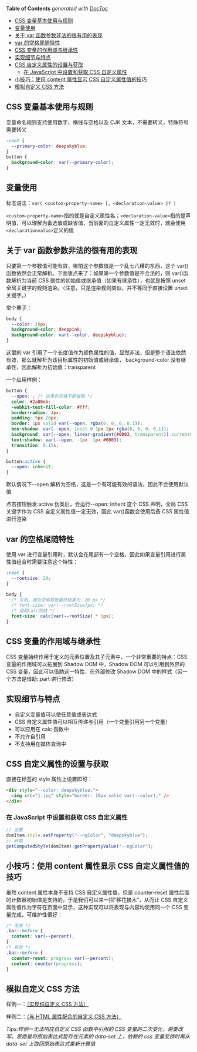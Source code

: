 <!-- START doctoc generated TOC please keep comment here to allow auto update -->
<!-- DON'T EDIT THIS SECTION, INSTEAD RE-RUN doctoc TO UPDATE -->
**Table of Contents**  *generated with [DocToc](https://github.com/thlorenz/doctoc)*

- [CSS 变量基本使用与规则](#css-%E5%8F%98%E9%87%8F%E5%9F%BA%E6%9C%AC%E4%BD%BF%E7%94%A8%E4%B8%8E%E8%A7%84%E5%88%99)
- [变量使用](#%E5%8F%98%E9%87%8F%E4%BD%BF%E7%94%A8)
- [关于 var 函数参数非法的很有用的表现](#%E5%85%B3%E4%BA%8E-var-%E5%87%BD%E6%95%B0%E5%8F%82%E6%95%B0%E9%9D%9E%E6%B3%95%E7%9A%84%E5%BE%88%E6%9C%89%E7%94%A8%E7%9A%84%E8%A1%A8%E7%8E%B0)
- [var 的空格尾随特性](#var-%E7%9A%84%E7%A9%BA%E6%A0%BC%E5%B0%BE%E9%9A%8F%E7%89%B9%E6%80%A7)
- [CSS 变量的作用域与继承性](#css-%E5%8F%98%E9%87%8F%E7%9A%84%E4%BD%9C%E7%94%A8%E5%9F%9F%E4%B8%8E%E7%BB%A7%E6%89%BF%E6%80%A7)
- [实现细节与特点](#%E5%AE%9E%E7%8E%B0%E7%BB%86%E8%8A%82%E4%B8%8E%E7%89%B9%E7%82%B9)
- [CSS 自定义属性的设置与获取](#css-%E8%87%AA%E5%AE%9A%E4%B9%89%E5%B1%9E%E6%80%A7%E7%9A%84%E8%AE%BE%E7%BD%AE%E4%B8%8E%E8%8E%B7%E5%8F%96)
  - [在 JavaScript 中设置和获取 CSS 自定义属性](#%E5%9C%A8-javascript-%E4%B8%AD%E8%AE%BE%E7%BD%AE%E5%92%8C%E8%8E%B7%E5%8F%96-css-%E8%87%AA%E5%AE%9A%E4%B9%89%E5%B1%9E%E6%80%A7)
- [小技巧：使用 content 属性显示 CSS 自定义属性值的技巧](#%E5%B0%8F%E6%8A%80%E5%B7%A7%E4%BD%BF%E7%94%A8-content-%E5%B1%9E%E6%80%A7%E6%98%BE%E7%A4%BA-css-%E8%87%AA%E5%AE%9A%E4%B9%89%E5%B1%9E%E6%80%A7%E5%80%BC%E7%9A%84%E6%8A%80%E5%B7%A7)
- [模拟自定义 CSS 方法](#%E6%A8%A1%E6%8B%9F%E8%87%AA%E5%AE%9A%E4%B9%89-css-%E6%96%B9%E6%B3%95)

<!-- END doctoc generated TOC please keep comment here to allow auto update -->

## CSS 变量基本使用与规则

变量命名规则支持使用数字、横线与空格以及 CJK 文本，不需要转义，特殊符号需要转义

```css
:root {
  --primary-color: deepskyblue;
}
button {
  background-color: var(--primary-color);
}
```

## 变量使用

标准语法：`var( <custom-property-name> [, <declaration-value> ]? )`

`<custom-property-name>`指的就是自定义属性名；`<declaration-value>`指的是声明值，可以理解为备选值或缺省值，当前面的自定义属性一定无效时，就会使用`<declarationvalue>`定义的值

## 关于 var 函数参数非法的很有用的表现

只要第一个参数值可能有效，哪怕这个参数值是一个乱七八糟的东西，这个 var()函数依然会正常解析。下面重点来了：如果第一个参数值是不合法的，则 var()函数解析为当前 CSS 属性的初始值或继承值（如果有继承性），也就是按照 unset 全局关键字的规则渲染。（注意，只是渲染规则类似，并不等同于直接设置 unset 关键字。）

举个栗子：

```css
body {
  --color: 20px;
  background-color: deeppink;
  background-color: var(--color, deepskyblue);
}
```

这里的 var 引用了一个长度值作为颜色属性的值，显然非法，但是整个语法依然有效，那么就解析为该目标属性的初始值或继承值， background-color 没有继承性，因此解析为初始值：transparent

一个应用样例：

```css
button {
  --open: ; /* 这里的空格不能省略 */
  color: #2a80eb;
  -webkit-text-fill-color: #fff;
  border-radius: 4px;
  padding: 9px 20px;
  border: 1px solid var(--open, rgba(0, 0, 0, 0.1));
  box-shadow: var(--open, inset 0 1px 2px rgba(0, 0, 0, 0.1));
  background: var(--open, linear-gradient(#0003, transparent)) currentColor;
  text-shadow: var(--open, -1px -1px #0003);
  transition: 0.15s;
}

button:active {
  --open: inherit;
}
```

默认情况下--open 解析为空格，这是一个有可能有效的语法，因此不会使用默认值

点击按钮触发:active 伪类后，会运行--open: inherit 这个 CSS 声明，全局 CSS 关键字作为 CSS 自定义属性值一定无效，因此 var()函数会使用后备 CSS 属性值进行渲染

## var 的空格尾随特性

使用 var 进行变量引用时，默认会在尾部有一个空格，因此如果变量引用进行属性值组合时需要注意这个特性：

```css
:root {
  --rootsize: 20;
}

body {
  /* 失败，因为空格导致最终结果为：20 px */
  /* font-size: var(--rootSize)px; */
  /* 借助calc完成 */
  font-size: calc(var(--rootSize) * 1px);
}
```

## CSS 变量的作用域与继承性

CSS 变量始终作用于定义的元素位置及其子元素中，一个非常重要的特点：CSS 变量的作用域可以拓展到 Shadow DOM 中，Shadow DOM 可以引用到外界的 CSS 变量，因此可以借助这一特性，在外部修改 Shadow DOM 中的样式（另一个方法是借助::part 进行修改）

## 实现细节与特点

- 自定义变量值可以使任意值或表达式
- CSS 自定义属性值可以相互传递与引用（一个变量引用另一个变量）
- 可以应用在 calc 函数中
- 不允许自引用
- 不支持用在媒体查询中

## CSS 自定义属性的设置与获取

直接在标签的 style 属性上设置即可：

```html
<div style="--color: deepskyblue;">
  <img src="1.jpg" style="border: 10px solid var(--color);" />
</div>
```

### 在 JavaScript 中设置和获取 CSS 自定义属性

```js
// 设置
domItem.style.setProperty("--ngColor", "deepskyblue");
// 获取
getComputedStyle(domItem).getPropertyValue("--ngColor");
```

## 小技巧：使用 content 属性显示 CSS 自定义属性值的技巧

虽然 content 属性本身不支持 CSS 自定义属性值，但是 counter-reset 属性后面的计数器初始值是支持的，于是我们可以来一招“移花接木”，从而让 CSS 自定义属性值作为字符在页面中显示，这种实现可以将表现与内容均使用同一个 CSS 变量完成，可维护性很好：

```css
/* 无效 */
.bar::before {
  content: var(--percent);
}
/* 有效 */
.bar::before {
  counter-reset: progress var(--percent);
  content: counter(progress);
}
```

## 模拟自定义 CSS 方法

样例一：[（实现纯自定义 CSS 方法）](./example-src/keyword-color.js)

样例二：[（与 HTML 属性配合的自定义 CSS 方法）](./example-src/css-attr.js)

_Tips:样例一无法响应自定义 CSS 函数中引用的 CSS 变量的二次变化，需要改写，思路是将原始表达式暂存在元素的 data-set 上，依赖的 css 变量变换时再从 data-set 上取回原始表达式重新计算值_

